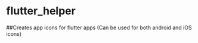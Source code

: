 # flutter_helper
##Creates app icons for flutter apps 
(Can be used for both android and iOS icons)
